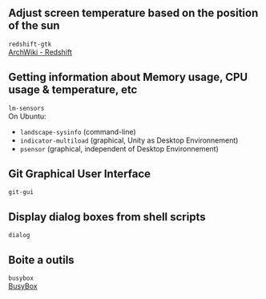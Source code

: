 
## Adjust screen temperature based on the position of the sun
`redshift-gtk`  
[ArchWiki - Redshift](https://wiki.archlinux.org/title/Redshift)  

## Getting information about Memory usage, CPU usage & temperature, etc
`lm-sensors`  
On Ubuntu:
- `landscape-sysinfo` (command-line)
- `indicator-multiload` (graphical, Unity as Desktop Environnement)
- `psensor` (graphical, independent of Desktop Environnement)

## Git Graphical User Interface
`git-gui`  

## Display dialog boxes from shell scripts
`dialog`  

## Boite a outils
`busybox`  
[BusyBox](https://www.busybox.net/)  

